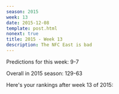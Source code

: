 ```yaml
---
season: 2015
week: 13
date: 2015-12-08
template: post.html
nonext: true
title: 2015 - Week 13
description: The NFC East is bad
---
```


Predictions for this week: 9-7

Overall in 2015 season: 129-63

Here's your rankings after week 13 of 2015:


